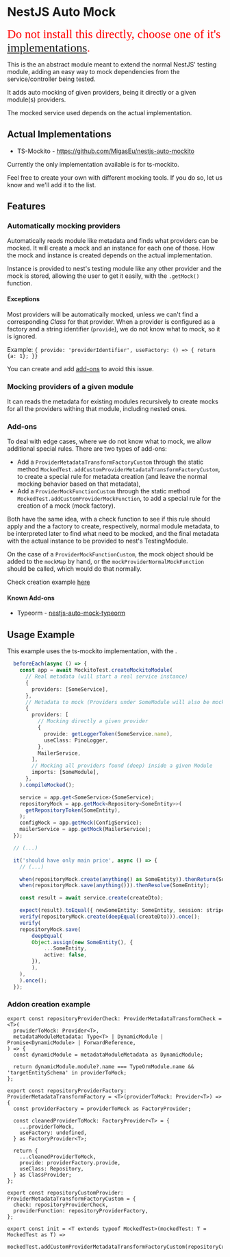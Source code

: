 # NestJS Auto Mock

<span style="font-family:Papyrus; font-size:2em; color:red">Do not install this directly, choose one of it's [implementations](#-actual-implementations).</span>

This is the an abstract module meant to extend the normal NestJS' testing module, adding an easy way to mock dependencies from the service/controller being tested.

It adds auto mocking of given providers, being it directly or a given module(s) providers.

The mocked service used depends on the actual implementation.

## Actual Implementations

- TS-Mockito - <https://github.com/MigasEu/nestjs-auto-mockito>

Currently the only implementation available is for ts-mockito.

Feel free to create your own with different mocking tools.
If you do so, let us know and we'll add it to the list.

## Features

### Automatically mocking providers

Automatically reads module like metadata and finds what providers can be mocked.
It will create a mock and an instance for each one of those.
How the mock and instance is created depends on the actual implementation.

Instance is provided to nest's testing module like any other provider and the mock is stored, allowing the user to get it easily, with the `.getMock()` function.

#### Exceptions

Most providers will be automatically mocked, unless we can't find a corresponding *Class* for that provider.
When a provider is configured as a factory and a string identifier (`provide`), we do not know what to mock, so it is ignored.

Example: `{ provide: 'providerIdentifier', useFactory: () => { return {a: 1}; }}`

You can create and add [add-ons](#add-ons) to avoid this issue.

### Mocking providers of a given module

It can reads the metadata for existing modules recursively to create mocks for all the providers withing that module, including nested ones.

### Add-ons

To deal with edge cases, where we do not know what to mock, we allow additional special rules.
There are two types of add-ons:

- Add a `ProviderMetadataTransformFactoryCustom` through the static method `MockedTest.addCustomProviderMetadataTransformFactoryCustom`,
to create a special rule for metadata creation (and leave the normal mocking behavior based on that metadata),
- Add a `ProviderMockFunctionCustom` through the static method `MockedTest.addCustomProviderMockFunction`,
to add a special rule for the creation of a mock (mock factory).

Both have the same idea, with a check function to see if this rule should apply and the a factory to create, respectively,
normal module metadata, to be interpreted later to find what need to be mocked,
and the final metadata with the actual instance to be provided to nest's TestingModule.

On the case of a `ProviderMockFunctionCustom`, the mock object should be added to the `mockMap` by hand,
or the `mockProviderNormalMockFunction` should be called, which would do that normally.

Check creation example [here](#addon-creation-example)

#### Known Add-ons

- Typeorm - [nestjs-auto-mock-typeorm](https://github.com/MigasEu/nestjs-auto-mock-typeorm)

## Usage Example

This example uses the ts-mockito implementation, with the .

```typescript
  beforeEach(async () => {
    const app = await MockitoTest.createMockitoModule(
      // Real metadata (will start a real service instance)
      {
        providers: [SomeService],
      },
      // Metadata to mock (Providers under SomeModule will also be mocked)
      {
        providers: [
          // Mocking directly a given provider
          {
            provide: getLoggerToken(SomeService.name),
            useClass: PinoLogger,
          },
          MailerService,
        ],
        // Mocking all providers found (deep) inside a given Module
        imports: [SomeModule],
      },
    ).compileMocked();

    service = app.get<SomeService>(SomeService);
    repositoryMock = app.getMock<Repository<SomeEntity>>(
      getRepositoryToken(SomeEntity),
    );
    configMock = app.getMock(ConfigService);
    mailerService = app.getMock(MailerService);
  });

  // (...)

  it('should have only main price', async () => {
    // (...)

    when(repositoryMock.create(anything() as SomeEntity)).thenReturn(SomeEntity);
    when(repositoryMock.save(anything())).thenResolve(SomeEntity);

    const result = await service.create(createDto);

    expect(result).toEqual({ newSomeEntity: SomeEntity, session: stripeSession });
    verify(repositoryMock.create(deepEqual(createDto))).once();
    verify(
    repositoryMock.save(
        deepEqual(
        Object.assign(new SomeEntity(), {
            ...SomeEntity,
            active: false,
        }),
        ),
    ),
    ).once();
  });
```

### Addon creation example

```
export const repositoryProviderCheck: ProviderMetadataTransformCheck = <T>(
  providerToMock: Provider<T>,
  metadataModuleMetadata: Type<T> | DynamicModule | Promise<DynamicModule> | ForwardReference,
) => {
  const dynamicModule = metadataModuleMetadata as DynamicModule;

  return dynamicModule.module?.name === TypeOrmModule.name && 'targetEntitySchema' in providerToMock;
};

export const repositoryProviderFactory: ProviderMetadataTransformFactory = <T>(providerToMock: Provider<T>) => {
  const providerFactory = providerToMock as FactoryProvider;

  const cleanedProviderToMock: FactoryProvider<T> = {
    ...providerToMock,
    useFactory: undefined,
  } as FactoryProvider<T>;

  return {
    ...cleanedProviderToMock,
    provide: providerFactory.provide,
    useClass: Repository,
  } as ClassProvider;
};

export const repositoryCustomProvider: ProviderMetadataTransformFactoryCustom = {
  check: repositoryProviderCheck,
  providerFunction: repositoryProviderFactory,
};

export const init = <T extends typeof MockedTest>(mockedTest: T = MockedTest as T) =>
  mockedTest.addCustomProviderMetadataTransformFactoryCustom(repositoryCustomProvider);
```
